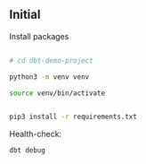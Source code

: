
## Initial
Install packages
```bash

# cd dbt-demo-project

python3 -m venv venv

source venv/bin/activate


pip3 install -r requirements.txt
```

Health-check:
```bash
dbt debug
```